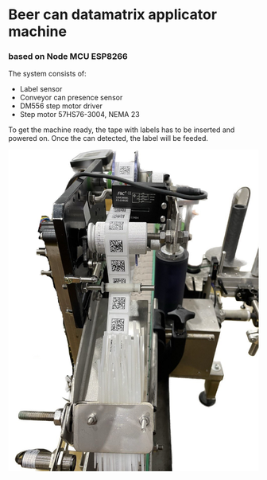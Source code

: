 # Beer can datamatrix applicator machine 
### based on Node MCU ESP8266
The system consists of:
- Label sensor
- Conveyor can presence sensor
- DM556 step motor driver
- Step motor 57HS76-3004, NEMA 23

To get the machine ready, the tape with labels has to be inserted and powered on. 
Once the can detected, the label will be feeded. 

![Model](https://raw.githubusercontent.com/evgenii-koshelev/datamatrix_can_labelling_machine/main/3.jpg)


